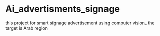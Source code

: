 # Ai_advertisments_signage
this project for smart signage advertisement using computer vision_ the target is Arab region
